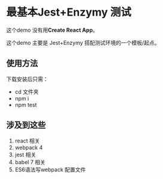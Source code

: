 # 最基本Jest+Enzymy 测试

这个demo 没有用**Create React App**。

这个demo 主要是 Jest+Enzymy 搭配测试环境的一个模板/起点。

## 使用方法

下载安装后只需：

- cd 文件夹
- npm i
- npm test

## 涉及到这些

1. react 相关
1. webpack 4
1. jest 相关
1. babel 7 相关
1. ES6语法写webpack 配置文件